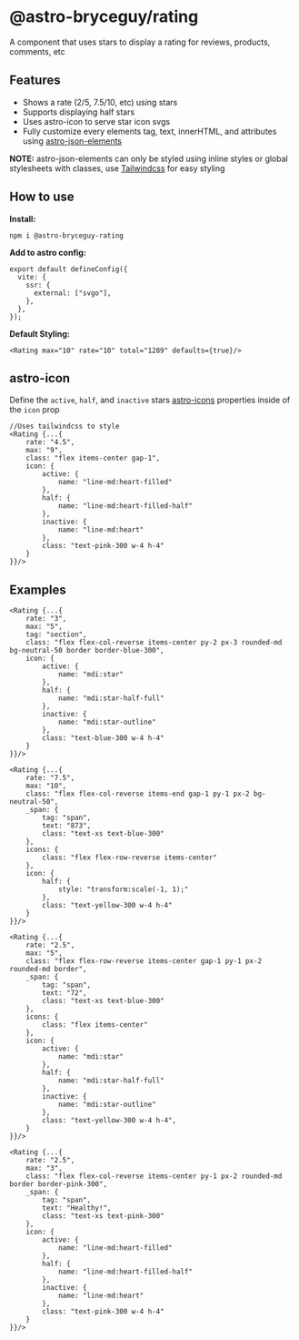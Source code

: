 # @astro-bryceguy/rating

A component that uses stars to display a rating for reviews, products, comments, etc

## Features

- Shows a rate (2/5, 7.5/10, etc) using stars
- Supports displaying half stars
- Uses astro-icon to serve star icon svgs
- Fully customize every elements tag, text, innerHTML, and attributes using [astro-json-elements](https://github.com/BryceRussell/astro-json-element)

__NOTE:__ astro-json-elements can only be styled using inline styles or global stylesheets with classes, use [Tailwindcss](https://github.com/withastro/astro/tree/main/packages/integrations/tailwind#readme) for easy styling

## How to use

__Install:__
```
npm i @astro-bryceguy-rating
```

__Add to astro config:__
```
export default defineConfig({
  vite: {
    ssr: {
      external: ["svgo"],
    },
  },
});
```

__Default Styling:__
```
<Rating max="10" rate="10" total="1289" defaults={true}/>
```

## astro-icon

Define the ```active```, ```half```, and ```inactive``` stars [astro-icons](https://github.com/natemoo-re/astro-icon#readme) properties inside of the ```icon``` prop

```
//Uses tailwindcss to style
<Rating {...{
    rate: "4.5",
    max: "9",
    class: "flex items-center gap-1",
    icon: {
        active: {
            name: "line-md:heart-filled"
        },
        half: {
            name: "line-md:heart-filled-half"
        },
        inactive: {
            name: "line-md:heart"
        },
        class: "text-pink-300 w-4 h-4"
    }
}}/>
```

## Examples

```
<Rating {...{
    rate: "3",
    max: "5",
    tag: "section",
    class: "flex flex-col-reverse items-center py-2 px-3 rounded-md bg-neutral-50 border border-blue-300",
    icon: {
        active: {
            name: "mdi:star"
        },
        half: {
            name: "mdi:star-half-full"
        },
        inactive: {
            name: "mdi:star-outline"
        },
        class: "text-blue-300 w-4 h-4"
    }
}}/>
```

```
<Rating {...{
    rate: "7.5",
    max: "10",
    class: "flex flex-col-reverse items-end gap-1 py-1 px-2 bg-neutral-50",
    _span: {
        tag: "span",
        text: "873",
        class: "text-xs text-blue-300"
    },
    icons: {
        class: "flex flex-row-reverse items-center"
    },
    icon: {
        half: {
            style: "transform:scale(-1, 1);"
        },
        class: "text-yellow-300 w-4 h-4"
    }
}}/>
```

```
<Rating {...{
    rate: "2.5",
    max: "5",
    class: "flex flex-row-reverse items-center gap-1 py-1 px-2 rounded-md border",
    _span: {
        tag: "span",
        text: "72",
        class: "text-xs text-blue-300"
    },
    icons: {
        class: "flex items-center"
    },
    icon: {
        active: {
            name: "mdi:star"
        },
        half: {
            name: "mdi:star-half-full"
        },
        inactive: {
            name: "mdi:star-outline"
        },
        class: "text-yellow-300 w-4 h-4",
    }
}}/>
```

```
<Rating {...{
    rate: "2.5",
    max: "3",
    class: "flex flex-col-reverse items-center py-1 px-2 rounded-md border border-pink-300",
    _span: {
        tag: "span",
        text: "Healthy!",
        class: "text-xs text-pink-300"
    },
    icon: {
        active: {
            name: "line-md:heart-filled"
        },
        half: {
            name: "line-md:heart-filled-half"
        },
        inactive: {
            name: "line-md:heart"
        },
        class: "text-pink-300 w-4 h-4"
    }
}}/>
```